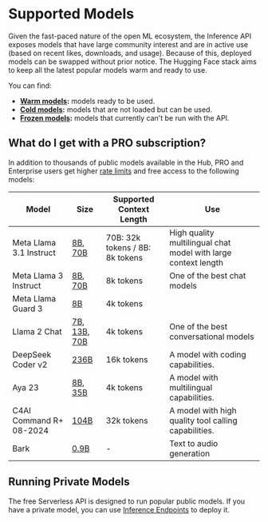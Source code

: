 # Supported Models

Given the fast-paced nature of the open ML ecosystem, the Inference API exposes models that have large community interest and are in active use (based on recent likes, downloads, and usage). Because of this, deployed models can be swapped without prior notice. The Hugging Face stack aims to keep all the latest popular models warm and ready to use.

You can find:

* **[Warm models](https://huggingface.co/models?inference=warm&sort=trending):** models ready to be used.
* **[Cold models](https://huggingface.co/models?inference=cold&sort=trending):** models that are not loaded but can be used.
* **[Frozen models](https://huggingface.co/models?inference=frozen&sort=trending):** models that currently can't be run with the API.

## What do I get with a PRO subscription?

In addition to thousands of public models available in the Hub, PRO and Enterprise users get higher [rate limits](./rate-limits) and free access to the following models:

<!-- Manually maintained hard-coded list based on https://github.com/huggingface-internal/api-inference/blob/main/master-rs/custom_config.yml -->

| Model                          | Size                                                                                                                                                                                       | Supported Context Length | Use                                                          |
|--------------------------------|--------------------------------------------------------------------------------------------------------------------------------------------------------------------------------------------|----------------|--------------------------------------------------------------|
| Meta Llama 3.1 Instruct  | [8B](https://huggingface.co/meta-llama/Meta-Llama-3.1-8B-Instruct), [70B](https://huggingface.co/meta-llama/Meta-Llama-3.1-70B-Instruct)                                                      | 70B: 32k tokens / 8B: 8k tokens | High quality multilingual chat model with large context length |
| Meta Llama 3 Instruct          | [8B](https://huggingface.co/meta-llama/Meta-Llama-3-8B-Instruct), [70B](https://huggingface.co/meta-llama/Meta-Llama-3-70B-Instruct)                                                       | 8k tokens      | One of the best chat models                                  |
| Meta Llama Guard 3          | [8B](https://huggingface.co/meta-llama/Llama-Guard-3-8B)                                                       | 4k tokens      | |
| Llama 2 Chat                   | [7B](https://huggingface.co/meta-llama/Llama-2-7b-chat-hf), [13B](https://huggingface.co/meta-llama/Llama-2-13b-chat-hf), [70B](https://huggingface.co/meta-llama/Llama-2-70b-chat-hf) | 4k tokens      | One of the best conversational models                        |
| DeepSeek Coder v2 | [236B](https://huggingface.co/deepseek-ai/DeepSeek-Coder-V2-Instruct) | 16k tokens | A model with coding capabilities. |
| Aya 23 | [8B](https://huggingface.co/CohereForAI/aya-23-8B), [35B](https://huggingface.co/CohereForAI/aya-23-35B) | 4k tokens | A model with multilingual capabilities. |
| C4AI Command R+ 08-2024 | [104B](https://huggingface.co/CohereForAI/c4ai-command-r-plus-08-2024) | 32k tokens | A model with high quality tool calling capabilities.
| Bark                           | [0.9B](https://huggingface.co/suno/bark)                                                                                                                                                   | -              | Text to audio generation                                     |


## Running Private Models

The free Serverless API is designed to run popular public models. If you have a private model, you can use [Inference Endpoints](https://huggingface.co/docs/inference-endpoints) to deploy it.
